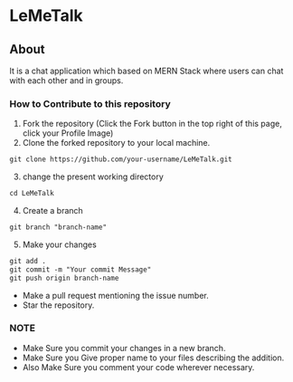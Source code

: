 # LeMeTalk

## About

It is a chat application which based on MERN Stack where users can chat with each other and in groups.

### How to Contribute to this repository

1. Fork the repository (Click the Fork button in the top right of this page, click your Profile Image)
2. Clone the forked repository to your local machine.

```markdown
git clone https://github.com/your-username/LeMeTalk.git
```

3. change the present working directory

```markdown
cd LeMeTalk
```
4. Create a branch

```markdown
git branch "branch-name"
```

5. Make your changes

```markdown
git add . 
git commit -m "Your commit Message" 
git push origin branch-name
```

- Make a pull request mentioning the issue number.
- Star the repository.

### NOTE

- Make Sure you commit your changes in a new branch.
- Make Sure you Give proper name to your files describing the addition.
- Also Make Sure you comment your code wherever necessary.